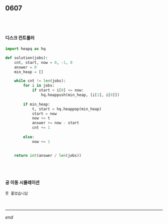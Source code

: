 ## 0607

<br>

<br>

#### 디스크 컨트롤러

```python
import heapq as hq

def solution(jobs):
    cnt, start, now = 0, -1, 0
    answer = 0
    min_heap = []

    while cnt != len(jobs):
        for i in jobs:
            if start < i[0] <= now:
                hq.heappush(min_heap, [i[1], i[0]])
        
        if min_heap:
            t, start = hq.heappop(min_heap)
            start = now
            now += t
            answer += now - start
            cnt += 1
        
        else:
            now += 1 

   
    return int(answer / len(jobs))
```

<br>

<br>

#### 공 이동 시뮬레이션

```python
못 풀었습니답
```

<br>

---

*end*